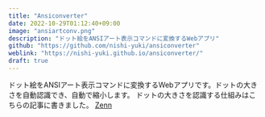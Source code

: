 ```yaml
---
title: "Ansiconverter"
date: 2022-10-29T01:12:40+09:00
image: "ansiartconv.png"
description: "ドット絵をANSIアート表示コマンドに変換するWebアプリ"
github: "https://github.com/nishi-yuki/ansiconverter"
weblink: "https://nishi-yuki.github.io/ansiconverter/"
draft: true
---
```


ドット絵をANSIアート表示コマンドに変換するWebアプリです。ドットの大きさを自動認識でき、自動で縮小します。
ドットの大きさを認識する仕組みはこちらの記事に書きました。
[Zenn](https://zenn.dev/nishi/articles/automatic-dotsize-recognition)
